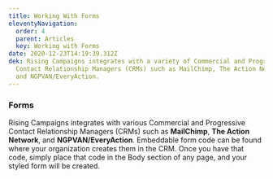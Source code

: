 ```yaml
---
title: Working With Forms
eleventyNavigation:
  order: 4
  parent: Articles
  key: Working with Forms
date: 2020-12-23T14:19:39.312Z
dek: Rising Campaigns integrates with a variety of Commercial and Progressive
  Contact Relationship Managers (CRMs) such as MailChimp, The Action Network,
  and NGPVAN/EveryAction.
---
```

### Forms

Rising Campaigns integrates with various Commercial and Progressive Contact Relationship Managers (CRMs) such as **MailChimp**, **The Action Network**, and **NGPVAN/EveryAction**. Embeddable form code can be found where your organization creates them in the CRM. Once you have that code, simply place that code in the Body section of any page, and your styled form will be created.